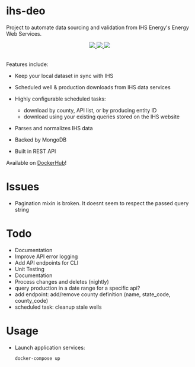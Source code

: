 # ihs-deo

Project to automate data sourcing and validation from IHS Energy's Energy Web Services.

<div style="text-align:center;">
  <table >
    <tr>
      <a href="https://codecov.io/gh/la-mar/ihs-deo">
        <img src="https://codecov.io/gh/la-mar/ihs-deo/branch/master/graph/badge.svg" />
      </a>
      <a href="(https://circleci.com/gh/la-mar/ihs-deo">
        <img src="https://circleci.com/gh/la-mar/ihs-deo.svg?style=svg" />
      </a>
            <a href="https://hub.docker.com/r/driftwood/ihs">
        <img src="https://img.shields.io/docker/pulls/driftwood/ihs.svg" />
      </a>
    </tr>
  </table>
</div>

Features include:

- Keep your local dataset in sync with IHS
- Scheduled well & production downloads from IHS data services
- Highly configurable scheduled tasks:

  - download by county, API list, or by producing entity ID
  - download using your existing queries stored on the IHS website

- Parses and normalizes IHS data
- Backed by MongoDB
- Built in REST API

Available on <a href="https://hub.docker.com/r/driftwood/ihs">DockerHub</a>!

# Issues

- Pagination mixin is broken. It doesnt seem to respect the passed query string

# Todo

- Documentation
- Improve API error logging
- Add API endpoints for CLI
- Unit Testing
- Documentation
- Process changes and deletes (nightly)
- query production in a date range for a specific api?
- add endpoint: add/remove county definition (name, state_code, county_code)
- scheduled task: cleanup stale wells

# Usage

- Launch application services:

  ```bash
  docker-compose up
  ```

